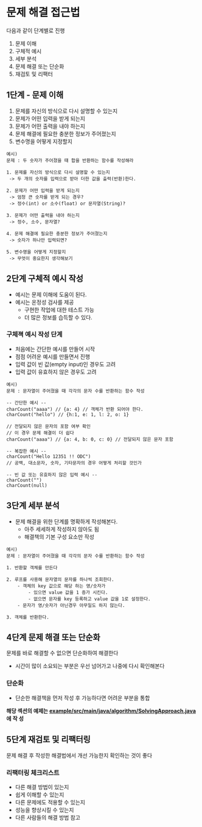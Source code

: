 # 문제 해결 접근법

다음과 같이 단계별로 진행
1. 문제 이해
2. 구체적 예시
3. 세부 분석
4. 문제 해결 또는 단순화
5. 재검토 및 리팩터

## 1단계 - 문제 이해
1. 문제를 자신의 방식으로 다시 설명할 수 있는지
2. 문제가 어떤 입력을 받게 되는지 
3. 문제가 어떤 출력을 내야 하는지
4. 문제 해결에 필요한 충분한 정보가 주어졌는지
5. 변수명을 어떻게 지정할지

```
예시)
문제 : 두 숫자가 주어졌을 때 합을 반환하는 함수를 작성해라

1. 문제를 자신의 방식으로 다시 설명할 수 있는지
 -> 두 개의 숫자를 입력으로 받아 더한 값을 출력(반환)한다.   
 
2. 문제가 어떤 입력을 받게 되는지
 -> 엄청 큰 숫자를 받게 되는 경우?
 -> 정수(int) or 소수(float) or 문자열(String)? 
 
3. 문제가 어떤 출력을 내야 하는지
 -> 정수, 소수, 문자열?
 
4. 문제 해결에 필요한 충분한 정보가 주어졌는지
 -> 숫자가 하나만 입력되면?
 
5. 변수명을 어떻게 지정할지 
 -> 무엇이 중요한지 생각해보기
```

## 2단계 구체적 예시 작성
- 예시는 문제 이해에 도움이 된다.
- 예시는 온정성 검사를 제공
  - 구현한 작업에 대한 테스트 가능
  - 더 많은 정보를 습득할 수 있다. 

###  구체젹 예시 작성 단계
- 처음에는 간단한 예시를 만들어 시작
- 점점 어려운 예시를 만들면서 진행
- 입력 값이 빈 값(empty input)인 경우도 고려
- 입력 값이 유효하지 않은 경우도 고려
```
예시)
문제 : 문자열이 주어졌을 때 각각의 문자 수를 반환하는 함수 작성

-- 간단한 예시 --
charCount("aaaa") // {a: 4} // 객체가 반환 되어야 한다.
charCount("hello") // {h:1, e: 1, l: 2, o: 1}

// 전달되지 않은 문자의 포함 여부 확인 
// 이 경우 문제 해결이 더 쉽다
charCount("aaaa") // {a: 4, b: 0, c: 0} // 전달되지 않은 문자 포함

-- 복잡한 예시 --
charCount("Hello 12351 !! ODC")
// 공백, 대소문자, 숫자, 기타문자의 경우 어떻게 처리할 것인가

-- 빈 값 또는 유효하지 않은 입력 예시 --
charCount("")
charCount(null)
```

## 3단계 세부 분석
- 문제 해결을 위한 단계를 명확하게 작성해본다.
  - 아주 세세하게 작성하지 않아도 됨
  - 해결책의 기본 구성 요소만 작성

```
예시)
문제 : 문자열이 주어졌을 때 각각의 문자 수를 반환하는 함수 작성

1. 반환할 객체를 만든다
    
2. 루프를 사용해 문자열의 문자를 하나씩 조회한다.
    - 객체의 key 값으로 해당 하는 영/숫자가
        - 있으면 value 값을 1 증가 시킨다.
        - 없으면 문자를 key 등록하고 value 값을 1로 설정한다.
    - 문자가 영/숫자가 아닌경우 아무일도 하지 않는다.
    
3. 객체를 반환한다.
```

## 4단계 문제 해결 또는 단순화

문제를 바로 해결할 수 없으면 단순화하여 해결한다

- 시간이 많이 소요되는 부분은 우선 넘어가고 나중에 다시 확인해본다

### 단순화
- 단순한 해결책을 먼저 작성 후 가능하다면 어려운 부분을 통합
 
**해당 섹션의 예제는 [example/src/main/java/algorithm/SolvingApproach.java](example/src/main/java/algorithm/SolvingApproach.java) 에 작
성**

## 5단계 재검토 및 리팩터링

문제 해결 후 작성한 해결법에서 개선 가능한지 확인하는 것이 좋다

### 리팩터링 체크리스트 
- 다른 해결 방법이 있는지
- 쉽게 이해할 수 있는지
- 다른 문제에도 적용할 수 있는지
- 성능을 향상시킬 수 있는지
- 다른 사람들의 해결 방법 참고

